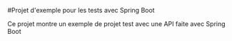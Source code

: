 #Projet d'exemple pour les tests avec Spring Boot

Ce projet montre un exemple de projet test avec une API faite avec Spring Boot